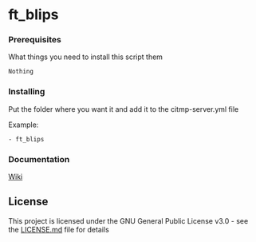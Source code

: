 # ft_blips

### Prerequisites

What things you need to install this script them

```
Nothing
```

### Installing

Put the folder where you want it and add it to the citmp-server.yml file

Example:

```
- ft_blips
```

### Documentation

[Wiki](https://github.com/FivemTools/ft_blips/wiki)

## License

This project is licensed under the GNU General Public License v3.0 - see the [LICENSE.md](LICENSE.md) file for details
